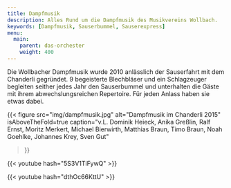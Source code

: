 ```yaml
---
title: Dampfmusik
description: Alles Rund um die Dampfmusik des Musikvereins Wollbach.
keywords: [Dampfmusik, Sauserbummel, Sauserexpress]
menu:
  main:
    parent: das-orchester
    weight: 400
---
```


Die Wollbacher Dampfmusik wurde 2010 anlässlich der Sauserfahrt mit dem
Chanderli gegründet. 9 begeisterte Blechbläser und ein Schlagzeuger
begleiten seither jedes Jahr den Sauserbummel und unterhalten die Gäste mit
ihrem abwechslungsreichen Repertoire. Für jeden Anlass haben sie etwas dabei.

{{< figure src="img/dampfmusik.jpg"
           alt="Dampfmusik im Chanderli 2015"
           isAboveTheFold=true
           caption="v.L. Dominik Heieck, Anika Greßlin, Ralf Ernst, Moritz Merkert, Michael Bierwirth, Matthias Braun, Timo Braun, Noah Goehlke, Johannes Krey, Sven Gut"
>}}

{{< youtube hash="5S3V1TiFywQ" >}}

{{< youtube hash="dthOc66KttU" >}}
